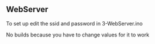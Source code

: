 ## WebServer
To set up edit the ssid and password in 3-WebServer.ino

No builds because you have to change values for it to work
